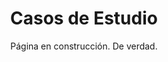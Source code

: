 ---
title: "Casos de Estudio"
subtitle: "Página en construcción. De verdad."
# meta description
description: "Mira nuestros casos de Estudio"
draft: false
# content section
section: "case-studies"
---